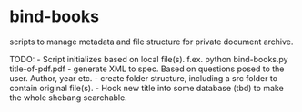 # bind-books
scripts to manage metadata and file structure for private document archive.

TODO:
	- Script initializes based on local file(s). f.ex. python bind-books.py title-of-pdf.pdf
	- generate XML to spec. Based on questions posed to the user. Author, year etc.
	- create folder structure, including a src folder to contain original file(s).
	- Hook new title into some database (tbd) to make the whole shebang searchable.
